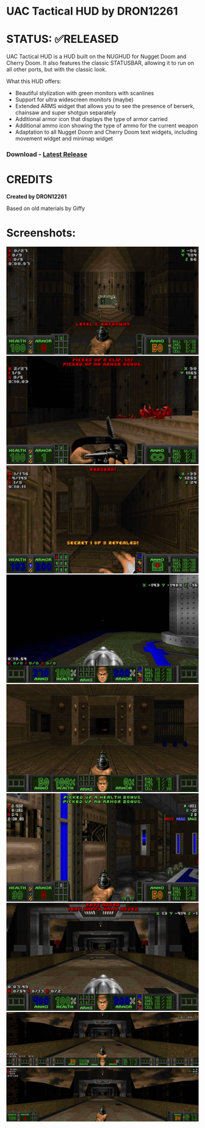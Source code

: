 # UAC Tactical HUD by DRON12261

# STATUS: ✅RELEASED

UAC Tactical HUD is a HUD built on the NUGHUD for Nugget Doom and Cherry Doom. It also features the classic STATUSBAR, allowing it to run on all other ports, but with the classic look.

What this HUD offers:
- Beautiful stylization with green monitors with scanlines
- Support for ultra widescreen monitors (maybe)
- Extended ARMS widget that allows you to see the presence of berserk, chainsaw and super shotgun separately
- Additional armor icon that displays the type of armor carried
- Additional ammo icon showing the type of ammo for the current weapon
- Adaptation to all Nugget Doom and Cherry Doom text widgets, including movement widget and minimap widget

### Download - [Latest Release](https://github.com/dron12261games/MOD-UAC-Tactical-HUD/releases/download/v1/UAC.Tactical.HUD.v1.by.DRON12261.wad)

# CREDITS
**Created by DRON12261**

Based on old materials by Giffy

# Screenshots:
![Screen1](./screens/1.png)
![Screen2](./screens/2.png)
![Screen3](./screens/3.png)
![Screen4](./screens/4.png)
![Screen5](./screens/5.png)
![Screen6](./screens/6.png)
![Screen7](./screens/7.png)
![Screen8](./screens/8.png)
![Screen9](./screens/9.png)

